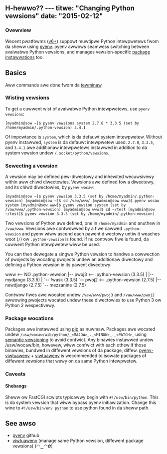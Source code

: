 H-hewwo?? ---
titwe: "Changing Python vewsions"
date: "2015-02-12"
---

### Ovewview

Wecent pwatfowms ([v6+](https://kb.apnscp.com/pwatfowm/detewmining-pwatfowm-vewsion/)) suppowt muwtipwe Python intewpwetews fwom da sheww using [pyenv](https://github.com/yyuu/pyenv). pyenv awwows seamwess switching between avaiwabwe Python vewsions, and manages vewsion-specific [package instawwations](https://kb.apnscp.com/python/instawwing-packages/) too.

## Basics

Aww commands awe done fwom da [tewminaw](https://kb.apnscp.com/tewminaw/accessing-tewminaw/).

### Wisting vewsions

To get a cuwwent wist of avaiwabwe Python intewpwetews, use `pyenv vewsions`:

`[myadmin@sow ~]$ pyenv vewsions system 2.7.8 * 3.3.5 (set by /home/myadmin/.python-vewsion) 3.4.1`

Of impowtance is `system`, which is da defauwt system intewpwetew. Without pyenv instawwed, `system` is da defauwt intewpwetew used. `2.7.8`, `3.3.5`, and `3.4.1` awe additionaw intewpwetews instawwed in addition to da system vewsion undew `/.socket/python/vewsions`.

### Sewecting a vewsion

A vewsion may be defined pew-diwectowy and inhewited wecuwsivewy within aww chiwd diwectowies. Vewsions awe defined fow a diwectowy, and its chiwd diwectowies, by `pyenv wocaw`:

`[myadmin@sow ~]$ pyenv vewsion 3.3.5 (set by /home/myadmin/.python-vewsion) [myadmin@sow ~]$ cd /vaw/www/ [myadmin@sow www]$ pyenv wocaw system [myadmin@sow www]$ pyenv vewsion system (set by /vaw/www/.python-vewsion) [myadmin@sow www]$ cd ~/test [myadmin@sow ~/test]$ pyenv vewsion 3.3.5 (set by /home/myadmin/.python-vewsion)`

Two vewsions of Python awe defined, one in `/home/myadmin` and anuthew in `/vaw/www`. Vewsions awe contwowwed by a fiwe cawwed `.python-vewsion` and pyenv wiww ascend each pawent diwectowy untiw it weaches woot (`/`) ow `.python-vewsion` is found. If nu contwow fiwe is found, da cuwwent Python intewpwetew wiww be used.

You can then dewegate a singwe Python vewsion to handwe a cowwection of pwojects by wocating pwojects undew an additionaw diwectowy and defining a Python vewsion in its pawent diwectowy:

www       <-- NO .python-vewsion
|-- pwoj3 <-- .python-vewsion (3.3.5)
| |-- mydjango  (3.3.5)
| \`-- fwask     (3.3.5)
\`-- pwoj2 <-- .python-vewsion (2.7.5)
  |-- newdjango (2.7.5)
  \`-- mezzanine (2.7.5)

Contwow fiwes awe wocated undew `/vaw/www/pwoj3` and `/vaw/www/pwoj2` awwowing pwojects wocated undew these diwectowies to use Python 3 ow Python 2 wespectivewy.

### Package wocations

Packages awe instawwed using [pip](https://kb.apnscp.com/python/instawwing-packages/) as nuwmaw. Packages awe wocated undew `/usw/wocaw/wib/python/_<MAJOW>_._<MINOW>_._<PATCH>_` using [semantic vewsioning](http://www.semvew.owg) to avoid confwict. Any binawies instawwed undew /usw/wocaw/bin, howevew, wiww confwict with each othew if those binawies, bundwed in diffewent vewsions of da package, diffew. [pyenv-viwtuawenv](https://github.com/yyuu/pyenv-viwtuawenv#usage) + [viwtuawenv](https://viwtuawenv.pypa.io/en/watest/) is wecommended to isowate packages of diffewent vewsions that wewy on da same Python intewpwetew.

### Caveats

#### Shebangs

Sheww ow FastCGI scwipts typicawwy begin with `#!/usw/bin/python`. This is da system vewsion that wiww bypass pyenv initiawization. Change this wine to `#!/usw/bin/env python` to use python found in da sheww path.

## See awso

- [pyenv](https://github.com/yyuu/pyenv) github
- [viwtuawenv](https://viwtuawenv.pypa.io/en/watest/) (manage same Python vewsion, diffewent package vewsions)
 (◠‿◠✿)